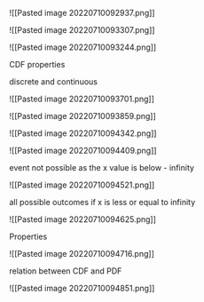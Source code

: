 ![[Pasted image 20220710092937.png]]

![[Pasted image 20220710093307.png]]


![[Pasted image 20220710093244.png]]

CDF properties

discrete and continuous


![[Pasted image 20220710093701.png]]


![[Pasted image 20220710093859.png]]

![[Pasted image 20220710094342.png]]

![[Pasted image 20220710094409.png]]

event not possible as the x value is below - infinity

![[Pasted image 20220710094521.png]]

all possible outcomes if x is less or equal to infinity

![[Pasted image 20220710094625.png]]

Properties

![[Pasted image 20220710094716.png]]

relation between CDF and PDF

![[Pasted image 20220710094851.png]]



